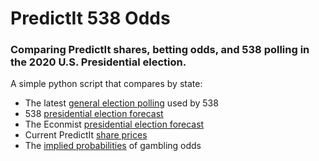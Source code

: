 # PredictIt 538 Odds
### Comparing PredictIt shares, betting odds, and 538 polling in the 2020 U.S. Presidential election.

A simple python script that compares by state:
* The latest [general election polling](https://projects.fivethirtyeight.com/polls/president-general/) used by 538
* 538 [presidential election forecast](https://projects.fivethirtyeight.com/2020-election-forecast/)
* The Econmist [presidential election forecast](https://projects.economist.com/us-2020-forecast/president)
* Current PredictIt [share prices](https://www.predictit.org/markets/13/Prez-Election)
* The [implied probabilities](https://help.smarkets.com/hc/en-gb/articles/214058369-How-to-calculate-implied-probability-in-betting) of gambling odds

